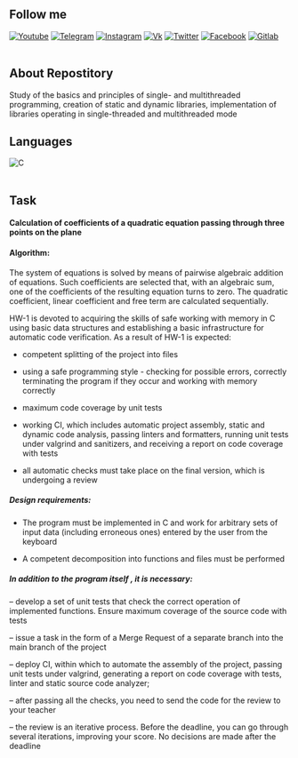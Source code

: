 ## Follow me
  
[![Youtube](https://img.shields.io/badge/-Youtube-090909?style=for-the-badge&logo=youtube&logoColor=ff0000)](https://youtube.com/channel/UCBT7kqu7CPeJ5XI0AKoebPw)
[![Telegram](https://img.shields.io/badge/-Telegram-090909?style=for-the-badge&logo=telegram&logoColor=27A0D9)](https://t.me/And_Dayk)
[![Instagram](https://img.shields.io/badge/-Instagram-090909?style=for-the-badge&logo=instagram&logoColor=B4068E)](https://www.instagram.com/diakonov_041)
[![Vk](https://img.shields.io/badge/-Vk-090909?style=for-the-badge&logo=vk&logoColor=4F7DB3)](https://vk.com/iddiakonov_041)
[![Twitter](https://img.shields.io/badge/-Twitter-090909?style=for-the-badge&logo=twitter&logoColor=27A0D9)](https://twitter.com/ivredomon?t=Y_vpcIiqIlrzdM4LcE3urw&s=09)
[![Facebook](https://img.shields.io/badge/-Facebook-090909?style=for-the-badge&logo=facebook&logoColor=1195F5)](https://www.facebook.com/profile.php?id=100076707275289)
[![Gitlab](https://img.shields.io/badge/-Gitlab-090909?style=for-the-badge&logo=gitlab&logoColor=1195F5)](https://gitlab.com/Andrey123815)
<br>
  <br>


<div  align="left">
 
## About Repostitory
  
Study of the basics and principles of single- and multithreaded programming, creation of static and dynamic libraries, implementation of libraries operating in single-threaded and multithreaded mode
  
  
  
## Languages 
![C](https://img.shields.io/badge/-C-090909?style=for-the-badge&logo=C&logoColor=6296CC)
<br>
  <br>


## Task
    
#### Calculation of coefficients of a quadratic equation passing through three points on the plane

#### Algorithm:

The system of equations is solved by means of pairwise algebraic addition of equations.
Such coefficients are selected that, with an algebraic sum, one of the coefficients of the resulting equation
turns to zero. The quadratic coefficient, linear coefficient
and free term are calculated sequentially.
    
HW-1 is devoted to acquiring the skills of safe working with memory in C using basic data structures and establishing a basic infrastructure for automatic code verification. As a result of HW-1 is expected:

- competent splitting of the project into files
    
- using a safe programming style - checking for possible errors, correctly terminating the program if they occur and working with memory correctly
    
- maximum code coverage by unit tests
    
- working CI, which includes automatic project assembly, static and dynamic code analysis, passing linters and formatters, running unit tests under valgrind and sanitizers, and receiving a report on code coverage with tests
    
- all automatic checks must take place on the final version, which is undergoing a review
    
##### Design requirements:

- The program must be implemented in C and work for arbitrary sets of input data (including erroneous ones) entered by the user from the keyboard
    
- A competent decomposition into functions and files must be performed
    
##### In addition to the program itself , it is necessary:
    
– develop a set of unit tests that check the correct operation of implemented functions. Ensure maximum coverage of the source code with tests
    
– issue a task in the form of a Merge Request of a separate branch into the main branch of the project
    
– deploy CI, within which to automate the assembly of the project, passing unit tests under valgrind, generating a report on code coverage with tests, linter and static source code analyzer;

– after passing all the checks, you need to send the code for the review to your teacher
    
– the review is an iterative process. Before the deadline, you can go through several iterations, improving your score. No decisions are made after the deadline
    
